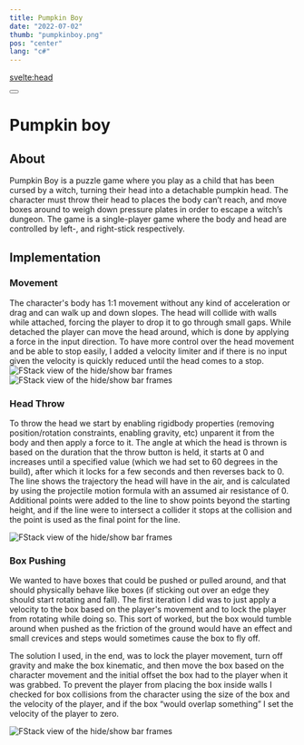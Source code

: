 ```yaml
---
title: Pumpkin Boy
date: "2022-07-02"
thumb: "pumpkinboy.png"
pos: "center"
lang: "c#"
---
```


<script>
    import Button from "$lib/components/Button.svelte";
    import SectionComponent from "$lib/components/SectionComponent.svelte";
</script>

<svelte:head>
<title>DavidB | Pumpkin Boy</title>
</svelte:head>

<Button href="/">
</Button>

<SectionComponent>

# Pumpkin boy

## About
Pumpkin Boy is a puzzle game where you play as a child that has been cursed by a witch, turning their head into a detachable pumpkin head. The character must throw their head to places the body can’t reach, and move boxes around to weigh down pressure plates in order to escape a witch’s dungeon. The game is a single-player game where the body and head are controlled by left-, and right-stick respectively.

## Implementation

### Movement
The character's body has 1:1 movement without any kind of acceleration or drag and can walk up and down slopes. The head will collide with walls while attached, forcing the player to drop it to go through small gaps. While detached the player can move the head around, which is done by applying a force in the input direction. To have more control over the head movement and be able to stop easily, I added a velocity limiter and if there is no input given the velocity is quickly reduced until the head comes to a stop.
![FStack view of the hide/show bar frames](/projectmedia/pumpkin/body_head.png "Displaying the two frames used for hiding/showing the right actionbar.")
![FStack view of the hide/show bar frames](/projectmedia/pumpkin/body_nohead.png "Displaying the two frames used for hiding/showing the right actionbar.")



### Head Throw
To throw the head we start by enabling rigidbody properties (removing position/rotation constraints, enabling gravity, etc) unparent it from the body and then apply a force to it. The angle at which the head is thrown is based on the duration that the throw button is held, it starts at 0 and increases until a specified value (which we had set to 60 degrees in the build), after which it locks for a few seconds and then reverses back to 0. The line shows the trajectory the head will have in the air, and is calculated by using the projectile motion formula with an assumed air resistance of 0. Additional points were added to the line to show points beyond the starting height, and if the line were to intersect a collider it stops at the collision and the point is used as the final point for the line.

![FStack view of the hide/show bar frames](/projectmedia/pumpkin/throw_text.png "Displaying the two frames used for hiding/showing the right actionbar.")


### Box Pushing
We wanted to have boxes that could be pushed or pulled around, and that should physically behave like boxes (if sticking out over an edge they should start rotating and fall). The first iteration I did was to just apply a velocity to the box based on the player's movement and to lock the player from rotating while doing so. This sort of worked, but the box would tumble around when pushed as the friction of the ground would have an effect and small crevices and steps would sometimes cause the box to fly off.

The solution I used, in the end, was to lock the player movement, turn off gravity and make the box kinematic, and then move the box based on the character movement and the initial offset the box had to the player when it was grabbed. To prevent the player from placing the box inside walls I checked for box collisions from the character using the size of the box and the velocity of the player, and if the box “would overlap something” I set the velocity of the player to zero.

![FStack view of the hide/show bar frames](/projectmedia/pumpkin/box_push.png "Displaying the two frames used for hiding/showing the right actionbar.")

</SectionComponent>